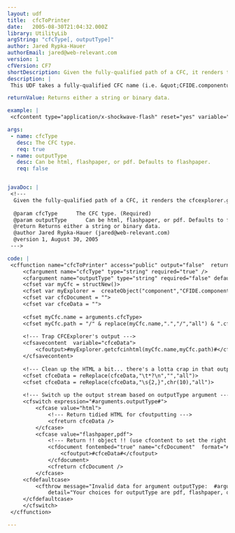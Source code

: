 ```yaml
---
layout: udf
title:  cfcToPrinter
date:   2005-08-30T21:04:32.000Z
library: UtilityLib
argString: "cfcType[, outputType]"
author: Jared Rypka-Hauer
authorEmail: jared@web-relevant.com
version: 1
cfVersion: CF7
shortDescription: Given the fully-qualified path of a CFC, it renders the cfcexplorer.getcfcashtml() output to html, flahspaper, or PDF for printing as reference.
description: |
 This UDF takes a fully-qualified CFC name (i.e. &quot;CFIDE.componentutils.cfcexplorer&quot;) as the only required parameter and displays the results of cfcexplorer.cfc's getCfcAsHtml() function as HTML, FlashPaper, or PDF.

returnValue: Returns either a string or binary data.

example: |
 <cfcontent type="application/x-shockwave-flash" reset="yes" variable="#cfcToPrinter('CFIDE.componentutils.cfcexplorer')#" />

args:
 - name: cfcType
   desc: The CFC type.
   req: true
 - name: outputType
   desc: Can be html, flashpaper, or pdf. Defaults to flashpaper.
   req: false


javaDoc: |
 <!---
  Given the fully-qualified path of a CFC, it renders the cfcexplorer.getcfcashtml() output to html, flahspaper, or PDF for printing as reference.
  
  @param cfcType      The CFC type. (Required)
  @param outputType      Can be html, flashpaper, or pdf. Defaults to flashpaper. (Optional)
  @return Returns either a string or binary data. 
  @author Jared Rypka-Hauer (jared@web-relevant.com) 
  @version 1, August 30, 2005 
 --->

code: |
 <cffunction name="cfcToPrinter" access="public" output="false"  returntype="any">
     <cfargument name="cfcType" type="string" required="true" />
     <cfargument name="outputType" type="string" required="false" default="flashPaper" />
     <cfset var myCfc = structNew()>
     <cfset var myExplorer =  createObject("component","CFIDE.componentutils.cfcexplorer")>
     <cfset var cfcDocument = "">
     <cfset var cfceData = "">
 
     <cfset myCfc.name = arguments.cfcType>
     <cfset myCfc.path = "/" & replace(myCfc.name,".","/","all") & ".cfc">
 
     <!--- Trap CFCExplorer's output --->
     <cfsavecontent  variable="cfceData">
         <cfoutput>#myExplorer.getcfcinhtml(myCfc.name,myCfc.path)#</cfoutput>
     </cfsavecontent>
 
     <!--- Clean up the HTML a bit... there's a lotta crap in that output  stream... --->
     <cfset cfceData = reReplace(cfceData,"\t*?\n","","all")>
     <cfset cfceData = reReplace(cfceData,"\s{2,}",chr(10),"all")>
 
     <!--- Switch up the output stream based on outputType argument --->
     <cfswitch expression="#arguments.outputType#">
         <cfcase value="html">
             <!--- Return tidied HTML for cfoutputting --->
             <cfreturn cfceData />
         </cfcase>
         <cfcase value="flashpaper,pdf">
             <!--- Return !! object !! (use cfcontent to set the right mime  type!!) --->
             <cfdocument fontembed="true" name="cfcDocument"  format="#arguments.outputType#">
                 <cfoutput>#cfceData#</cfoutput>
             </cfdocument>
             <cfreturn cfcDocument />
         </cfcase>
     <cfdefaultcase>
         <cfthrow message="Invalid data for argument outputType:  #arguments.outputType#"
             detail="Your choices for outputType are pdf, flashpaper, or html." />
     </cfdefaultcase>
     </cfswitch>
 </cffunction>

---
```


